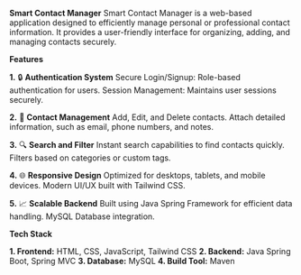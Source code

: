 **Smart Contact Manager**
Smart Contact Manager is a web-based application designed to efficiently manage personal or professional contact information. 
It provides a user-friendly interface for organizing, adding, and managing contacts securely.

**Features**

**1.** 🔒 **Authentication System**
Secure Login/Signup: Role-based authentication for users.
Session Management: Maintains user sessions securely.

**2.** 📇 **Contact Management**
Add, Edit, and Delete contacts.
Attach detailed information, such as email, phone numbers, and notes.

**3.** 🔍 **Search and Filter**
Instant search capabilities to find contacts quickly.
Filters based on categories or custom tags.

**4.** 🌐 **Responsive Design**
Optimized for desktops, tablets, and mobile devices.
Modern UI/UX built with Tailwind CSS.

**5.** 📈 **Scalable Backend**
Built using Java Spring Framework for efficient data handling.
MySQL Database integration.

**Tech Stack**

**1. Frontend:** HTML, CSS, JavaScript, Tailwind CSS
**2. Backend:** Java Spring Boot, Spring MVC
**3. Database:** MySQL
**4. Build Tool:** Maven
